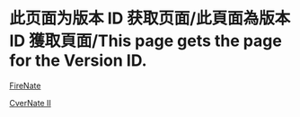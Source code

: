 # 此页面为版本 ID 获取页面/此頁面為版本 ID 獲取頁面/This page gets the page for the Version ID.
 
 [FireNate](/FN)

[CverNate II](/CN2)
